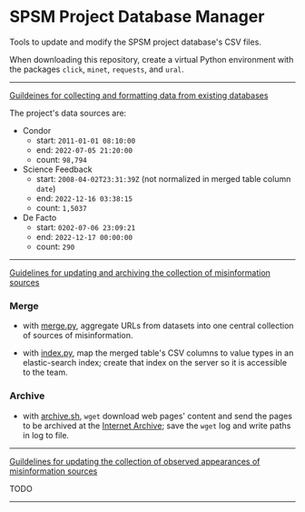 # SPSM Project Database Manager

Tools to update and modify the SPSM project database's CSV files.

When downloading this repository, create a virtual Python environment with the packages `click`, `minet`, `requests`, and `ural`.

---
[Guildeines for collecting and formatting data from existing databases](doc/DATASETS.md)


The project's data sources are:
- Condor
    - start: `2011-01-01 08:10:00`
    - end: `2022-07-05 21:20:00`
    - count: `98,794`
- Science Feedback
    - start: `2008-04-02T23:31:39Z` (not normalized in merged table column `date`)
    - end: `2022-12-16 03:38:15`
    - count: `1,5037`
- De Facto
    - start: `0202-07-06 23:09:21`
    - end: `2022-12-17 00:00:00`
    - count: `290`

---

[Guidelines for updating and archiving the collection of misinformation sources](doc/COLLECTION1.md)

### Merge
- with [merge.py](merge-data/merge.py), aggregate URLs from datasets into one central collection of sources of misinformation.

- with [index.py](merge-data/index.py), map the merged table's CSV columns to value types in an elastic-search index; create that index on the server so it is accessible to the team.

### Archive
- with [archive.sh](archive.sh), `wget` download web pages' content and send the pages to be archived at the [Internet Archive](https://web.archive.org/); save the `wget` log and write paths in log to file.

---

[Guildelines for updating the collection of observed appearances of misinformation sources](doc/COLLECTION2.md)

TODO

---
